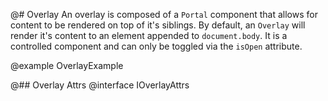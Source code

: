 @# Overlay
An overlay is composed of a `Portal` component that allows for content to be rendered on top of it's siblings. By default, an `Overlay` will render it's content to an element appended to `document.body`. It is a controlled component and can only be toggled via the `isOpen` attribute.

@example OverlayExample

@## Overlay Attrs
@interface IOverlayAttrs
